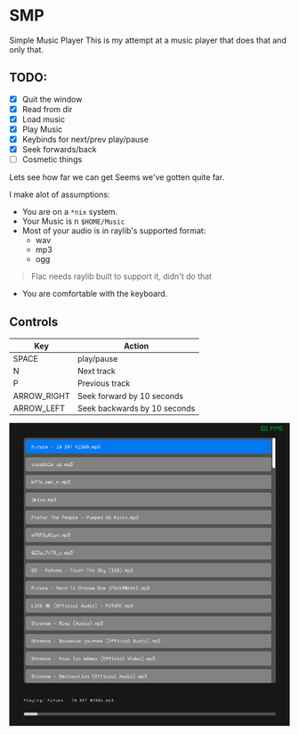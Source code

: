 # SMP

Simple Music Player
This is my attempt at a music player that does that and only that.

## TODO:
- [x] Quit the window
- [x] Read from dir
- [x] Load music
- [x] Play Music
- [x] Keybinds for next/prev play/pause
- [x] Seek forwards/back
- [ ] Cosmetic things

Lets see how far we can get
Seems we've gotten quite far.

I make alot of assumptions:
- You are on a `*nix` system.
- Your Music is n `$HOME/Music`
- Most of your audio is in raylib's supported format:
    - wav
    - mp3
    - ogg
> Flac needs raylib built to support it, didn't do that
- You are comfortable with the keyboard.

## Controls

| Key         | Action                       |
| ---         | ---                          |
| SPACE       | play/pause                   |
| N           | Next track                   |
| P           | Previous track               |
| ARROW_RIGHT | Seek forward by 10 seconds   |
| ARROW_LEFT  | Seek backwards by 10 seconds |


![smp](media/smp.png)
